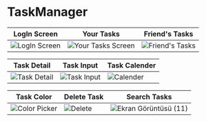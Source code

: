 # TaskManager

| LogIn Screen | Your Tasks | Friend's Tasks |
|---------|---------|---------|
|![LogIn Screen](https://github.com/BerkayyKurtoglu/TaskManager/assets/88981781/86982079-6b8c-475d-bdb3-7154f8c578e0) | ![Your Tasks Screen](https://github.com/BerkayyKurtoglu/TaskManager/assets/88981781/de096366-485e-46ce-aa29-668da9e92a30) |![Friend's Tasks ](https://github.com/BerkayyKurtoglu/TaskManager/assets/88981781/37edb07f-1fba-4253-81b5-f99d88f50c60) | 

| Task Detail |Task Input |Task Calender|
|----------|---------|---------|
| ![Task Detail](https://github.com/BerkayyKurtoglu/TaskManager/assets/88981781/cde6a698-c43d-4fa3-b8db-acd3befc99da)| ![Task Input ](https://github.com/BerkayyKurtoglu/TaskManager/assets/88981781/86033258-57a4-4f62-bcb9-217a2a07f208)| ![Calender](https://github.com/BerkayyKurtoglu/TaskManager/assets/88981781/e1052cbc-7722-4282-b498-8e59364d8d2a) |

| Task Color | Delete Task | Search Tasks |
|----------|---------|---------|
| ![Color Picker](https://github.com/BerkayyKurtoglu/TaskManager/assets/88981781/1d781817-31a2-4355-bbe6-2803adcab560) | ![Delete](https://github.com/BerkayyKurtoglu/TaskManager/assets/88981781/fd1e6b0d-7b85-48b9-a87f-25af89184572) | ![Ekran Görüntüsü (11)](https://github.com/BerkayyKurtoglu/TaskManager/assets/88981781/fd42391e-eee9-4c96-99b7-042401d4131f) |



